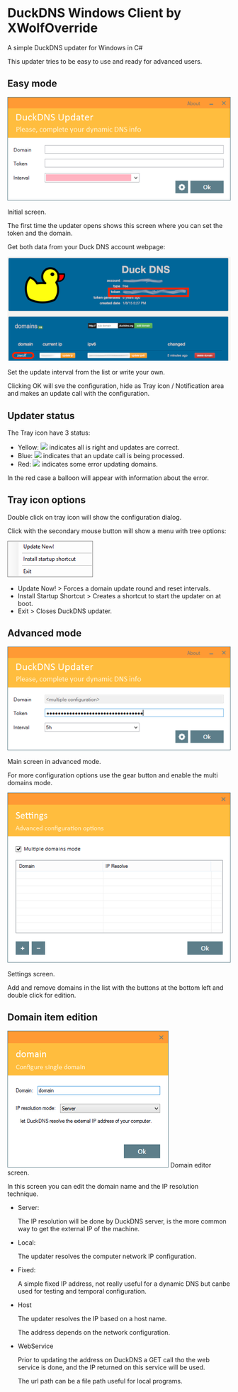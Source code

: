 # DuckDNS Windows Client by XWolfOverride
A simple DuckDNS updater for Windows in C#

This updater tries to be easy to use and ready for advanced users.

## Easy mode
![](res/cap/21-main.png)

Initial screen.

The first time the updater opens shows this screen where you can set the token and the domain.

Get both data from your Duck DNS account webpage:

![](res/cap/DuckDNS-page.png)

Set the update interval from the list or write your own.

Clicking OK will sve the configuration, hide as Tray icon / Notification area and makes an update call with the configuration.

## Updater status
The Tray icon have 3 status:

* Yellow: ![](res/tray.ico) indicates all is right and updates are correct.
* Blue: ![](res/tray_checking.ico) indicates that an update call is being processed.
* Red: ![](res/tray_error.ico) indicates some error updating domains.

In the red case a balloon will appear with information about the error.

## Tray icon options

Double click on tray icon will show the configuration dialog.

Click with the secondary mouse button will show a menu with tree options:

![](res/cap/21-menu.png)

* Update Now! > Forces a domain update round and reset intervals.
* Install Startup Shortcut > Creates a shortcut to start the updater on at boot.
* Exit > Closes DuckDNS updater.

## Advanced mode

![](res/cap/21-advanced.png)

Main screen in advanced mode.

For more configuration options use the gear button and enable the multi domains mode.

![](res/cap/21-settings.png)

Settings screen.

Add and remove domains in the list with the buttons at the bottom left and double click for edition.

## Domain item edition

![](res/cap/21-edition.png)
Domain editor screen.

In this screen you can edit the domain name and the IP resolution technique.

* Server:

	The IP resolution will be done by DuckDNS server, is the more common way to get the external IP of the machine.

* Local:

	The updater resolves the computer network IP configuration.

* Fixed:

	A simple fixed IP address, not really useful for a dynamic DNS but canbe used for testing and temporal configuration.

* Host

	The updater resolves the IP based on a host name.
	
	The address depends on the network configuration.
	
* WebService

	Prior to updating the address on DuckDNS a GET call tho the web service is done, and the IP returned on this service will be used.
	
	The url path can be a file path useful for local programs.
